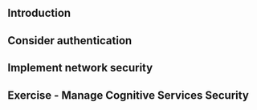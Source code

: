 ## Introduction
## Consider authentication
## Implement network security
## Exercise - Manage Cognitive Services Security